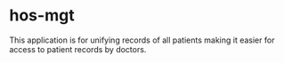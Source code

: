 # hos-mgt

This application is for unifying records of all patients making it easier for access to patient records by doctors.
